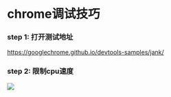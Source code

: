 # chrome调试技巧

### step 1: 打开测试地址
https://googlechrome.github.io/devtools-samples/jank/
### step 2: 限制cpu速度
<img src="https://github.com/zhanghpeiyong/-chrome-/blob/master/images/155903748837.png"/>

